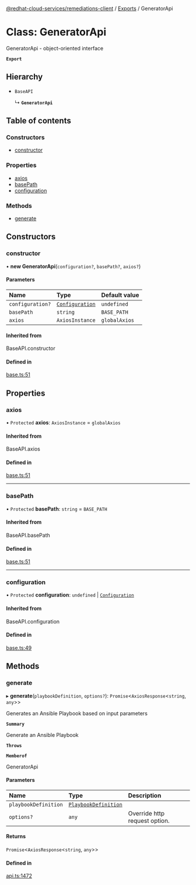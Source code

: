 [@redhat-cloud-services/remediations-client](../README.md) / [Exports](../modules.md) / GeneratorApi

# Class: GeneratorApi

GeneratorApi - object-oriented interface

**`Export`**

## Hierarchy

- `BaseAPI`

  ↳ **`GeneratorApi`**

## Table of contents

### Constructors

- [constructor](GeneratorApi.md#constructor)

### Properties

- [axios](GeneratorApi.md#axios)
- [basePath](GeneratorApi.md#basepath)
- [configuration](GeneratorApi.md#configuration)

### Methods

- [generate](GeneratorApi.md#generate)

## Constructors

### constructor

• **new GeneratorApi**(`configuration?`, `basePath?`, `axios?`)

#### Parameters

| Name | Type | Default value |
| :------ | :------ | :------ |
| `configuration?` | [`Configuration`](Configuration.md) | `undefined` |
| `basePath` | `string` | `BASE_PATH` |
| `axios` | `AxiosInstance` | `globalAxios` |

#### Inherited from

BaseAPI.constructor

#### Defined in

[base.ts:51](https://github.com/RedHatInsights/javascript-clients/blob/master/packages/remediations/base.ts#L51)

## Properties

### axios

• `Protected` **axios**: `AxiosInstance` = `globalAxios`

#### Inherited from

BaseAPI.axios

#### Defined in

[base.ts:51](https://github.com/RedHatInsights/javascript-clients/blob/master/packages/remediations/base.ts#L51)

___

### basePath

• `Protected` **basePath**: `string` = `BASE_PATH`

#### Inherited from

BaseAPI.basePath

#### Defined in

[base.ts:51](https://github.com/RedHatInsights/javascript-clients/blob/master/packages/remediations/base.ts#L51)

___

### configuration

• `Protected` **configuration**: `undefined` \| [`Configuration`](Configuration.md)

#### Inherited from

BaseAPI.configuration

#### Defined in

[base.ts:49](https://github.com/RedHatInsights/javascript-clients/blob/master/packages/remediations/base.ts#L49)

## Methods

### generate

▸ **generate**(`playbookDefinition`, `options?`): `Promise`<`AxiosResponse`<`string`, `any`\>\>

Generates an Ansible Playbook based on input parameters

**`Summary`**

Generate an Ansible Playbook

**`Throws`**

**`Memberof`**

GeneratorApi

#### Parameters

| Name | Type | Description |
| :------ | :------ | :------ |
| `playbookDefinition` | [`PlaybookDefinition`](../interfaces/PlaybookDefinition.md) |  |
| `options?` | `any` | Override http request option. |

#### Returns

`Promise`<`AxiosResponse`<`string`, `any`\>\>

#### Defined in

[api.ts:1472](https://github.com/RedHatInsights/javascript-clients/blob/master/packages/remediations/api.ts#L1472)
